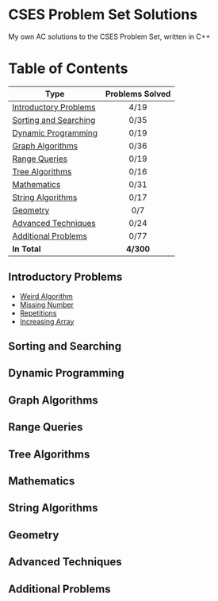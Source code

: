 # CSES Problem Set Solutions
My own AC solutions to the CSES Problem Set, written in C++
# Table of Contents
|                      Type                       | Problems Solved |
|-------------------------------------------------|:---------------:|
| [Introductory Problems](#Introductory-Problems) |      4/19       |
| [Sorting and Searching](#Sorting-and-Searching) |      0/35       |
| [Dynamic Programming](#Dynamic-Programming)     |      0/19       |
| [Graph Algorithms](#Graph-Algorithms)           |      0/36       |
| [Range Queries](#Range-Queries)                 |      0/19       |
| [Tree Algorithms](#Tree-Algorithms)             |      0/16       |
| [Mathematics](#Mathematics)                     |      0/31       |
| [String Algorithms](#String-Algorithms)         |      0/17       |
| [Geometry](#Geometry)                           |       0/7       |
| [Advanced Techniques](#Advanced-Techniques)     |      0/24       |
| [Additional Problems](#Additional-Problems)     |      0/77       |
| **In Total**                                    |    **4/300**    |
## Introductory Problems
- [Weird Algorithm](/Introductory%20Problems/01%20-%20Weird%20Algorithm.cpp)
- [Missing Number](/Introductory%20Problems/02%20-%20Missing%20Number.cpp)
- [Repetitions](/Introductory%20Problems/03%20-%20Repetitions.cpp)
- [Increasing Array](/Introductory%20Problems/04%20-%20Increasing%20Array.cpp)
## Sorting and Searching
## Dynamic Programming
## Graph Algorithms
## Range Queries
## Tree Algorithms
## Mathematics
## String Algorithms
## Geometry
## Advanced Techniques
## Additional Problems
